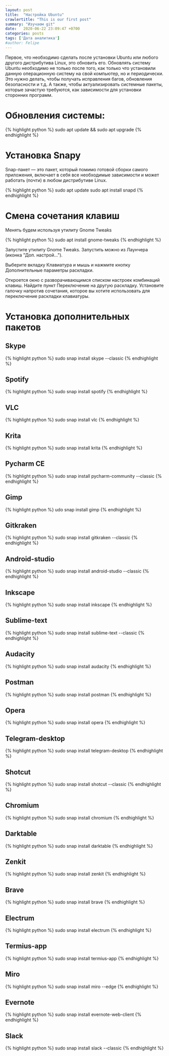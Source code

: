 ```yaml
---
layout: post
title:  "Настройка Ubuntu"
crawlertitle: "This is our first post"
summary: "Изучаем git"
date:   2020-06-22 23:09:47 +0700
categories: posts
tags: ['Дата аналитика']
#author: Felipe
---
```



Первое, что необходимо сделать после установки Ubuntu или любого другого дистрибутива Linux, это обновить его. Обновлять систему Ubuntu необходимо не только после того, как только что установили данную операционную систему на свой компьютер, но и периодически. Это нужно делать, чтобы получать исправления багов, обновления безопасности и т.д. А также, чтобы актуализировать системные пакеты, которые зачастую требуются, как зависимости для установки сторонних программ.

# Обновления системы:

{% highlight python %}
sudo apt update && sudo apt upgrade
{% endhighlight %}

# Установка Snapy

Snap-пакет — это пакет, который помимо готовой сборки самого приложения, включает в себя все необходимые зависимости и может работать (почти) в любом дистрибутиве Linux.

{% highlight python %}
sudo apt update
sudo apt install snapd
{% endhighlight %}

# Смена сочетания клавиш 

Менять будем используя утилиту Gnome Tweaks

{% highlight python %}
sudo apt install gnome-tweaks
{% endhighlight %}

Запустите утилиту Gnome Tweaks. Запустить можно из Лаунчера (иконка "Доп. настрой...").

Выберите вкладку Клавиатура и мышь и нажмите кнопку Дополнительные параметры раскладки.

Откроется окно с разворачивающимся списком настроек комбинаций клавиш. Найдите пункт Переключение на другую раскладку. 
Установите галочку напротив сочетания, которое вы хотите использовать для переключение раскладки клавиатуры.



# Установка дополнительных пакетов

## Skype
{% highlight python %}
sudo snap install skype --classic
{% endhighlight %}

## Spotify
{% highlight python %}
sudo snap install spotify
{% endhighlight %}

## VLC
{% highlight python %}
sudo snap install vlc
{% endhighlight %}

## Krita
{% highlight python %}
sudo snap install krita
{% endhighlight %}

## Pycharm CE
{% highlight python %}
sudo snap install pycharm-community --classic
{% endhighlight %}

## Gimp
{% highlight python %}
udo snap install gimp
{% endhighlight %}

## Gitkraken
{% highlight python %}
sudo snap install gitkraken --classic
{% endhighlight %}

## Android-studio
{% highlight python %}
sudo snap install android-studio --classic
{% endhighlight %}

## Inkscape
{% highlight python %}
sudo snap install inkscape
{% endhighlight %}

## Sublime-text 
{% highlight python %}
sudo snap install sublime-text --classic
{% endhighlight %}

## Audacity
{% highlight python %}
sudo snap install audacity
{% endhighlight %}

## Postman
{% highlight python %}
sudo snap install postman
{% endhighlight %}

## Opera
{% highlight python %}
sudo snap install opera
{% endhighlight %}

## Telegram-desktop
{% highlight python %}
sudo snap install telegram-desktop
{% endhighlight %}

## Shotcut 
{% highlight python %}
sudo snap install shotcut --classic
{% endhighlight %}

## Chromium
{% highlight python %}
sudo snap install chromium
{% endhighlight %}

## Darktable
{% highlight python %}
sudo snap install darktable
{% endhighlight %}

## Zenkit
{% highlight python %}
sudo snap install zenkit
{% endhighlight %}

## Brave
{% highlight python %}
sudo snap install brave
{% endhighlight %}

## Electrum
{% highlight python %}
sudo snap install electrum
{% endhighlight %}

## Termius-app
{% highlight python %}
sudo snap install termius-app
{% endhighlight %}

## Miro 
{% highlight python %}
sudo snap install miro --edge
{% endhighlight %}

## Evernote
{% highlight python %}
sudo snap install evernote-web-client
{% endhighlight %}

## Slack
{% highlight python %}
sudo snap install slack --classic
{% endhighlight %}
